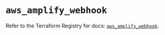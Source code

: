 # `aws_amplify_webhook`

Refer to the Terraform Registry for docs: [`aws_amplify_webhook`](https://registry.terraform.io/providers/hashicorp/aws/5.99.1/docs/resources/amplify_webhook).
